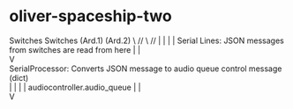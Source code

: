 # oliver-spaceship-two


Switches   Switches
(Ard.1)    (Ard.2)
    \\     //
     \\   //
       | |
       | |  Serial Lines:  JSON messages from switches are read from here
       | |  
        V             
  SerialProcessor: Converts JSON message to audio queue control message (dict)        
       | |
       | |  audiocontroller.audio_queue
       | |  
        V             
